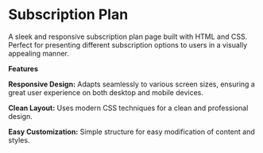 # Subscription Plan

A sleek and responsive subscription plan page built with HTML and CSS. Perfect for presenting different subscription options to users in a visually appealing manner.

**Features**

**Responsive Design:** Adapts seamlessly to various screen sizes, ensuring a great user experience on both desktop and mobile devices.

**Clean Layout:** Uses modern CSS techniques for a clean and professional design.

**Easy Customization:** Simple structure for easy modification of content and styles.
